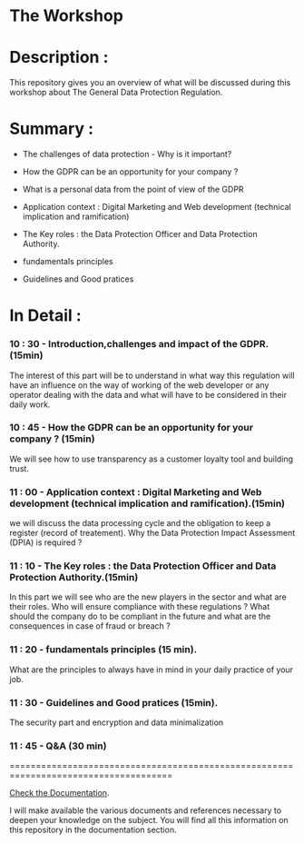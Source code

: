 # The Workshop

# Description : 

This repository gives you an overview of what will be discussed during this workshop about The General Data Protection Regulation.

# Summary : 

* The challenges of data protection - Why is it important?

* How the GDPR can be an opportunity for your company ?

* What is a personal data from the point of view of the GDPR

* Application context : Digital Marketing and Web development (technical implication and ramification)

* The Key roles : the Data Protection Officer and Data Protection Authority.

* fundamentals principles

* Guidelines and Good pratices

# In Detail : 

### 10 : 30 - Introduction,challenges and impact of the GDPR. (15min)

  The interest of this part will be to understand in what way this regulation will have an influence on the way of working of   the web developer or any operator dealing with the data and what will have to be considered in their daily work.

###  10 : 45 - How the GDPR can be an opportunity for your company ? (15min)

  We will see how to use transparency as a customer loyalty tool and building trust.

### 11 : 00 - Application context : Digital Marketing and Web development (technical implication and ramification).(15min)

  we will discuss the data processing cycle and the obligation to keep a register (record of treatement).
  Why the Data Protection Impact Assessment (DPIA) is required ?  

### 11 : 10 - The Key roles : the Data Protection Officer and Data Protection Authority.(15min)

  In this part we will see who are the new players in the sector and what are their roles. Who will ensure compliance with     these regulations ? What should the company do to be compliant in the future and what are the consequences in case of fraud   or breach ?

### 11 : 20 - fundamentals principles (15 min). 

  What are the principles to always have in mind in your daily practice of your job. 

### 11 : 30 - Guidelines and Good pratices (15min). 

  The security part and encryption and data minimalization 

### 11 : 45 - Q&A (30 min) 

=====================================================================================

[Check the Documentation](./Documentations/readme.md).

I will make available the various documents and references necessary to deepen your knowledge on the subject.
You will find all this information on this repository in the documentation section.





